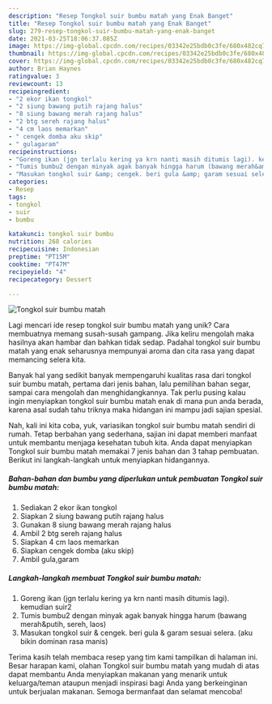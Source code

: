 ```yaml
---
description: "Resep Tongkol suir bumbu matah yang Enak Banget"
title: "Resep Tongkol suir bumbu matah yang Enak Banget"
slug: 279-resep-tongkol-suir-bumbu-matah-yang-enak-banget
date: 2021-03-25T18:06:37.085Z
image: https://img-global.cpcdn.com/recipes/03342e25bdb0c3fe/680x482cq70/tongkol-suir-bumbu-matah-foto-resep-utama.jpg
thumbnail: https://img-global.cpcdn.com/recipes/03342e25bdb0c3fe/680x482cq70/tongkol-suir-bumbu-matah-foto-resep-utama.jpg
cover: https://img-global.cpcdn.com/recipes/03342e25bdb0c3fe/680x482cq70/tongkol-suir-bumbu-matah-foto-resep-utama.jpg
author: Brian Haynes
ratingvalue: 3
reviewcount: 13
recipeingredient:
- "2 ekor ikan tongkol"
- "2 siung bawang putih rajang halus"
- "8 siung bawang merah rajang halus"
- "2 btg sereh rajang halus"
- "4 cm laos memarkan"
- " cengek domba aku skip"
- " gulagaram"
recipeinstructions:
- "Goreng ikan (jgn terlalu kering ya krn nanti masih ditumis lagi). kemudian suir2"
- "Tumis bumbu2 dengan minyak agak banyak hingga harum (bawang merah&amp;putih, sereh, laos)"
- "Masukan tongkol suir &amp; cengek. beri gula &amp; garam sesuai selera. (aku bikin dominan rasa manis)"
categories:
- Resep
tags:
- tongkol
- suir
- bumbu

katakunci: tongkol suir bumbu 
nutrition: 268 calories
recipecuisine: Indonesian
preptime: "PT15M"
cooktime: "PT47M"
recipeyield: "4"
recipecategory: Dessert

---
```



![Tongkol suir bumbu matah](https://img-global.cpcdn.com/recipes/03342e25bdb0c3fe/680x482cq70/tongkol-suir-bumbu-matah-foto-resep-utama.jpg)

Lagi mencari ide resep tongkol suir bumbu matah yang unik? Cara membuatnya memang susah-susah gampang. Jika keliru mengolah maka hasilnya akan hambar dan bahkan tidak sedap. Padahal tongkol suir bumbu matah yang enak seharusnya mempunyai aroma dan cita rasa yang dapat memancing selera kita.

Banyak hal yang sedikit banyak mempengaruhi kualitas rasa dari tongkol suir bumbu matah, pertama dari jenis bahan, lalu pemilihan bahan segar, sampai cara mengolah dan menghidangkannya. Tak perlu pusing kalau ingin menyiapkan tongkol suir bumbu matah enak di mana pun anda berada, karena asal sudah tahu triknya maka hidangan ini mampu jadi sajian spesial.




Nah, kali ini kita coba, yuk, variasikan tongkol suir bumbu matah sendiri di rumah. Tetap berbahan yang sederhana, sajian ini dapat memberi manfaat untuk membantu menjaga kesehatan tubuh kita. Anda dapat menyiapkan Tongkol suir bumbu matah memakai 7 jenis bahan dan 3 tahap pembuatan. Berikut ini langkah-langkah untuk menyiapkan hidangannya.

<!--inarticleads1-->

##### Bahan-bahan dan bumbu yang diperlukan untuk pembuatan Tongkol suir bumbu matah:

1. Sediakan 2 ekor ikan tongkol
1. Siapkan 2 siung bawang putih rajang halus
1. Gunakan 8 siung bawang merah rajang halus
1. Ambil 2 btg sereh rajang halus
1. Siapkan 4 cm laos memarkan
1. Siapkan  cengek domba (aku skip)
1. Ambil  gula,garam




<!--inarticleads2-->

##### Langkah-langkah membuat Tongkol suir bumbu matah:

1. Goreng ikan (jgn terlalu kering ya krn nanti masih ditumis lagi). kemudian suir2
1. Tumis bumbu2 dengan minyak agak banyak hingga harum (bawang merah&amp;putih, sereh, laos)
1. Masukan tongkol suir &amp; cengek. beri gula &amp; garam sesuai selera. (aku bikin dominan rasa manis)




Terima kasih telah membaca resep yang tim kami tampilkan di halaman ini. Besar harapan kami, olahan Tongkol suir bumbu matah yang mudah di atas dapat membantu Anda menyiapkan makanan yang menarik untuk keluarga/teman ataupun menjadi inspirasi bagi Anda yang berkeinginan untuk berjualan makanan. Semoga bermanfaat dan selamat mencoba!

